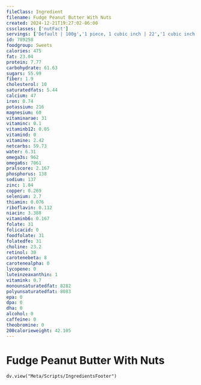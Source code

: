 ```yaml
---
fileClass: Ingredient
filename: Fudge Peanut Butter With Nuts
created: 2024-12-21T19:27:02-06:00
cssclasses: ['nutFact']
servings: ['Default | 100g','1 piece, 1 cubic inch | 22','1 cubic inch | 22']
id: 789258
foodgroup: Sweets
calories: 475
fat: 23.04
protein: 7.77
carbohydrate: 61.63
sugars: 55.99
fiber: 1.9
cholesterol: 10
saturatedfats: 5.44
calcium: 47
iron: 0.74
potassium: 216
magnesium: 60
vitaminarae: 31
vitaminc: 0.1
vitaminb12: 0.05
vitamind: 0
vitamine: 2.42
netcarbs: 59.73
water: 6.31
omega3s: 962
omega6s: 7061
pralscore: 2.167
phosphorus: 138
sodium: 137
zinc: 1.04
copper: 0.269
selenium: 2.7
thiamin: 0.076
riboflavin: 0.112
niacin: 3.388
vitaminb6: 0.167
folate: 31
folicacid: 0
foodfolate: 31
folatedfe: 31
choline: 23.2
retinol: 30
carotenebeta: 8
carotenealpha: 0
lycopene: 0
luteinzeaxanthin: 1
vitamink: 0.7
monounsaturatedfat: 8282
polyunsaturatedfat: 8083
epa: 0
dpa: 0
dha: 0
alcohol: 0
caffeine: 0
theobromine: 0
200calorieweight: 42.105
---
```


# Fudge Peanut Butter With Nuts

```dataviewjs
dv.view("Meta/Scripts/IngredientsFooter")
```